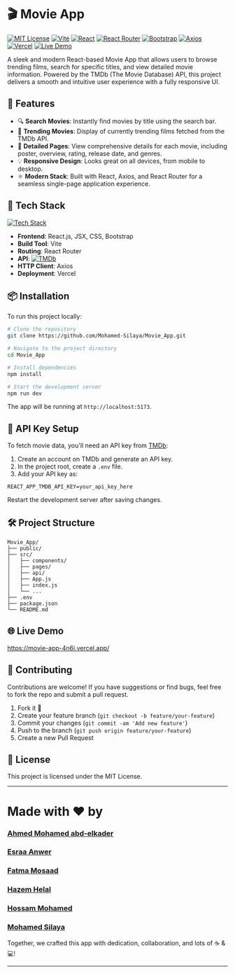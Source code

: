 # 🎬 Movie App


[![MIT License](https://img.shields.io/badge/License-MIT-green.svg)](https://choosealicense.com/licenses/mit/)
[![Vite](https://img.shields.io/badge/Vite-%23646CFF.svg?style=flat&logo=vite&logoColor=white)](https://vitejs.dev/)
[![React](https://img.shields.io/badge/React-20232A?style=flat&logo=react&logoColor=61DAFB)](https://reactjs.org/)
[![React Router](https://img.shields.io/badge/React_Router-CA4245?style=flat&logo=react-router&logoColor=white)](https://reactrouter.com/)
[![Bootstrap](https://img.shields.io/badge/Bootstrap-563D7C?style=flat&logo=bootstrap&logoColor=white)](https://getbootstrap.com/)
[![Axios](https://img.shields.io/badge/Axios-5A29E4?style=flat&logo=axios&logoColor=white)](https://axios-http.com/)
[![Vercel](https://img.shields.io/badge/Vercel-000000?style=flat&logo=vercel&logoColor=white)](https://vercel.com)
[![Live Demo](https://img.shields.io/badge/Live_Demo-FF6B6B?style=flat&logo=firefox&logoColor=white)](https://movie-app-4n6i.vercel.app/)


A sleek and modern React-based Movie App that allows users to browse trending films, search for specific titles, and view detailed movie information. Powered by the TMDb (The Movie Database) API, this project delivers a smooth and intuitive user experience with a fully responsive UI.

## 🚀 Features

- 🔍 **Search Movies**: Instantly find movies by title using the search bar.
- 🌟 **Trending Movies**: Display of currently trending films fetched from the TMDb API.
- 📄 **Detailed Pages**: View comprehensive details for each movie, including poster, overview, rating, release date, and genres.
- 💡 **Responsive Design**: Looks great on all devices, from mobile to desktop.
- ⚛️ **Modern Stack**: Built with React, Axios, and React Router for a seamless single-page application experience.

## 🧰 Tech Stack

[![Tech Stack](https://skillicons.dev/icons?i=vite,react,js,html,css,bootstrap,vercel,git,github)](https://skillicons.dev)

- **Frontend**: React.js, JSX, CSS, Bootstrap
- **Build Tool**: Vite
- **Routing**: React Router
- **API**: [![TMDb](https://img.shields.io/badge/TMDb-01D277?style=flat&logo=themoviedatabase&logoColor=white)](https://www.themoviedb.org/)
- **HTTP Client**: Axios
- **Deployment**: Vercel


## 📦 Installation

To run this project locally:

```bash
# Clone the repository
git clone https://github.com/Mohamed-Silaya/Movie_App.git

# Navigate to the project directory
cd Movie_App

# Install dependencies
npm install

# Start the development server
npm run dev
```

The app will be running at `http://localhost:5173`.

## 🔑 API Key Setup

To fetch movie data, you'll need an API key from [TMDb](https://www.themoviedb.org/documentation/api):

1. Create an account on TMDb and generate an API key.
2. In the project root, create a `.env` file.
3. Add your API key as:

```env
REACT_APP_TMDB_API_KEY=your_api_key_here
```

Restart the development server after saving changes.

## 🛠️ Project Structure

```
Movie_App/
├── public/
├── src/
│   ├── components/
│   ├── pages/
│   ├── api/
│   ├── App.js
│   ├── index.js
│   └── ...
├── .env
├── package.json
└── README.md
```

## 🌐 Live Demo

https://movie-app-4n6i.vercel.app/

## 🤝 Contributing

Contributions are welcome! If you have suggestions or find bugs, feel free to fork the repo and submit a pull request.

1. Fork it 🍴
2. Create your feature branch (`git checkout -b feature/your-feature`)
3. Commit your changes (`git commit -am 'Add new feature'`)
4. Push to the branch (`git push origin feature/your-feature`)
5. Create a new Pull Request

## 📄 License

This project is licensed under the MIT License.

---

# Made with ❤️ by
### [Ahmed Mohamed abd-elkader](https://github.com/ahmedabd-elkader)
### [Esraa Anwer](https://github.com/EsraaAnwerIsmail)
### [Fatma Mosaad](https://github.com/Fatma-mosaad)
### [Hazem Helal](https://github.com/Hazemhelal14)
### [Hossam Mohamed](https://github.com/hossamkoky599)
### [Mohamed Silaya](https://github.com/Mohamed-Silaya)
Together, we crafted this app with dedication, collaboration, and lots of ☕ & 💻!



---
